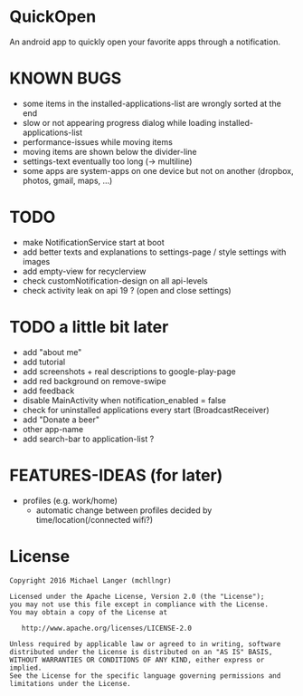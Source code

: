 # QuickOpen
An android app to quickly open your favorite apps through a notification.

# KNOWN BUGS
- some items in the installed-applications-list are wrongly sorted at the end
- slow or not appearing progress dialog while loading installed-applications-list
- performance-issues while moving items
- moving items are shown below the divider-line
- settings-text eventually too long (-> multiline)
- some apps are system-apps on one device but not on another (dropbox, photos, gmail, maps, ...)

# TODO
- make NotificationService start at boot
- add better texts and explanations to settings-page / style settings with images
- add empty-view for recyclerview
- check customNotification-design on all api-levels
- check activity leak on api 19 ? (open and close settings)

# TODO a little bit later
- add "about me"
- add tutorial
- add screenshots + real descriptions to google-play-page
- add red background on remove-swipe
- add feedback
- disable MainActivity when notification_enabled = false
- check for uninstalled applications every start (BroadcastReceiver)
- add "Donate a beer"
- other app-name
- add search-bar to application-list ?

# FEATURES-IDEAS (for later)
- profiles (e.g. work/home)
    - automatic change between profiles decided by time/location(/connected wifi?)

# License

```
Copyright 2016 Michael Langer (mchllngr)

Licensed under the Apache License, Version 2.0 (the "License");
you may not use this file except in compliance with the License.
You may obtain a copy of the License at

   http://www.apache.org/licenses/LICENSE-2.0

Unless required by applicable law or agreed to in writing, software
distributed under the License is distributed on an "AS IS" BASIS,
WITHOUT WARRANTIES OR CONDITIONS OF ANY KIND, either express or implied.
See the License for the specific language governing permissions and
limitations under the License.
```
